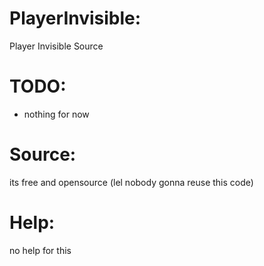 # PlayerInvisible:
Player Invisible Source

# TODO:
- nothing for now

# Source:
its free and opensource (lel nobody gonna reuse this code)

# Help:
no help for this

